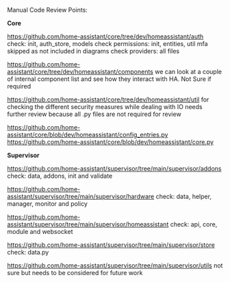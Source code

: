 Manual Code Review Points:

**Core**

https://github.com/home-assistant/core/tree/dev/homeassistant/auth
check: init, auth_store, models
check permissions: init, entities, util
mfa skipped as not included in diagrams
check providers: all files

https://github.com/home-assistant/core/tree/dev/homeassistant/components
we can look at a couple of internal component list and see how they interact with HA. Not Sure if required

https://github.com/home-assistant/core/tree/dev/homeassistant/util
for checking the different security measures while dealing with IO needs further review because all .py files are not required for review

https://github.com/home-assistant/core/blob/dev/homeassistant/config_entries.py
https://github.com/home-assistant/core/blob/dev/homeassistant/core.py

**Supervisor**

https://github.com/home-assistant/supervisor/tree/main/supervisor/addons
check: data, addons, init and validate


https://github.com/home-assistant/supervisor/tree/main/supervisor/hardware
check: data, helper, manager, monitor and policy

https://github.com/home-assistant/supervisor/tree/main/supervisor/homeassistant
check: api, core, module and websocket

https://github.com/home-assistant/supervisor/tree/main/supervisor/store
check: data.py

https://github.com/home-assistant/supervisor/tree/main/supervisor/utils
not sure but needs to be considered for future work

